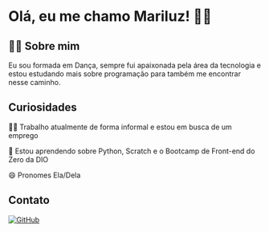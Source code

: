 
# Olá, eu me chamo Mariluz! ✌🏽



## 👩🏽 Sobre mim
Eu sou formada em Dança, sempre fui apaixonada pela área da tecnologia e estou estudando mais sobre programação para também me encontrar nesse caminho.


## Curiosidades
👩‍💻 Trabalho atualmente de forma informal e estou em busca de um emprego

🧠 Estou aprendendo sobre Python, Scratch e o Bootcamp de Front-end do Zero da DIO

😄 Pronomes Ela/Dela


## Contato

[![GitHub](https://img.shields.io/badge/GitHub-000?style=for-the-badge&logo=github&logoColor=30A3DC)](https://github.com/Mariluz1)

